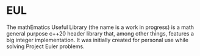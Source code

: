 # EUL
The mathEmatics Useful Library (the name is a work in progress) is a math general purpose c++20 header library that, among other things, features a big integer implementation. It was initially created for personal use while solving Project Euler problems.
